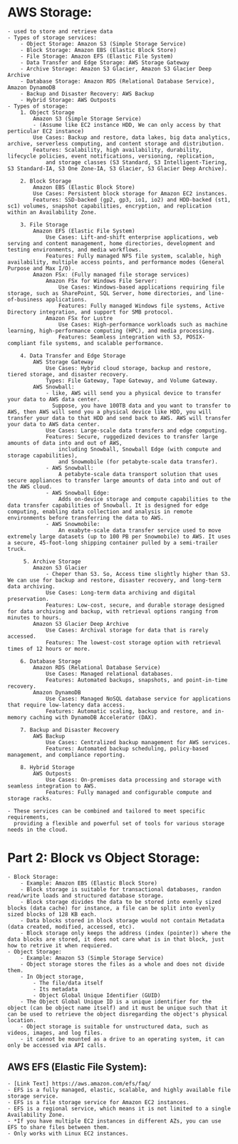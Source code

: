 # AWS Storage:
    - used to store and retrieve data
    - Types of storage services: 
        - Object Storage: Amazon S3 (Simple Storage Service)
        - Block Storage: Amazon EBS (Elastic Block Store)
        - File Storage: Amazon EFS (Elastic File System)
        - Data Transfer and Edge Storage: AWS Storage Gateway
        - Archive Storage: Amazon S3 Glacier, Amazon S3 Glacier Deep Archive
        - Database Storage: Amazon RDS (Relational Database Service), Amazon DynamoDB
        - Backup and Disaster Recovery: AWS Backup
        - Hybrid Storage: AWS Outposts
    - Types of storage:
        1. Object Storage
            Amazon S3 (Simple Storage Service)
            - (Assume like EC2 instance HDD, We can only access by that perticular EC2 instance)
            Use Cases: Backup and restore, data lakes, big data analytics, archive, serverless computing, and content storage and distribution.
            Features: Scalability, high availability, durability, lifecycle policies, event notifications, versioning, replication, 
                and storage classes (S3 Standard, S3 Intelligent-Tiering, S3 Standard-IA, S3 One Zone-IA, S3 Glacier, S3 Glacier Deep Archive).

        2. Block Storage
            Amazon EBS (Elastic Block Store)
            Use Cases: Persistent block storage for Amazon EC2 instances.
            Features: SSD-backed (gp2, gp3, io1, io2) and HDD-backed (st1, sc1) volumes, snapshot capabilities, encryption, and replication within an Availability Zone.

        3. File Storage
            Amazon EFS (Elastic File System)
                Use Cases: Lift-and-shift enterprise applications, web serving and content management, home directories, development and testing environments, and media workflows.
                Features: Fully managed NFS file system, scalable, high availability, multiple access points, and performance modes (General Purpose and Max I/O).
            Amazon FSx: (Fully managed file storage services)
                Amazon FSx for Windows File Server:
                    Use Cases: Windows-based applications requiring file storage, such as SharePoint, SQL Server, home directories, and line-of-business applications.
                    Features: Fully managed Windows file systems, Active Directory integration, and support for SMB protocol.
                Amazon FSx for Lustre
                    Use Cases: High-performance workloads such as machine learning, high-performance computing (HPC), and media processing.
                    Features: Seamless integration with S3, POSIX-compliant file systems, and scalable performance.

        4. Data Transfer and Edge Storage
            AWS Storage Gateway
                Use Cases: Hybrid cloud storage, backup and restore, tiered storage, and disaster recovery.
                Types: File Gateway, Tape Gateway, and Volume Gateway.
            AWS Snowball:
                - like, AWS will send you a physical device to transfer your data to AWS data center. 
                  Suppose, you have 100TB data and you want to transfer to AWS, then AWS will send you a physical device like HDD, you will transfer your data to that HDD and send back to AWS. AWS will transfer your data to AWS data center.
                Use Cases: Large-scale data transfers and edge computing.
                Features: Secure, ruggedized devices to transfer large amounts of data into and out of AWS, 
                    including Snowball, Snowball Edge (with compute and storage capabilities), 
                    and Snowmobile (for petabyte-scale data transfer).
                - AWS Snowball: 
                    A petabyte-scale data transport solution that uses secure appliances to transfer large amounts of data into and out of the AWS cloud.
                - AWS Snowball Edge:
                    Adds on-device storage and compute capabilities to the data transfer capabilities of Snowball. It is designed for edge computing, enabling data collection and analysis in remote environments before transferring the data to AWS.
                - AWS Snowmobile:
                    An exabyte-scale data transfer service used to move extremely large datasets (up to 100 PB per Snowmobile) to AWS. It uses a secure, 45-foot-long shipping container pulled by a semi-trailer truck.

         5. Archive Storage
            Amazon S3 Glacier
                - Cheper than S3. So, Access time slightly higher than S3. We can use for backup and restore, disaster recovery, and long-term data archiving.
                Use Cases: Long-term data archiving and digital preservation.
                Features: Low-cost, secure, and durable storage designed for data archiving and backup, with retrieval options ranging from minutes to hours.
            Amazon S3 Glacier Deep Archive
                Use Cases: Archival storage for data that is rarely accessed.
                Features: The lowest-cost storage option with retrieval times of 12 hours or more.

        6. Database Storage
            Amazon RDS (Relational Database Service)
                Use Cases: Managed relational databases.
                Features: Automated backups, snapshots, and point-in-time recovery.
            Amazon DynamoDB
                Use Cases: Managed NoSQL database service for applications that require low-latency data access.
                Features: Automatic scaling, backup and restore, and in-memory caching with DynamoDB Accelerator (DAX).

        7. Backup and Disaster Recovery
            AWS Backup
                Use Cases: Centralized backup management for AWS services.
                Features: Automated backup scheduling, policy-based management, and compliance reporting.

        8. Hybrid Storage
            AWS Outposts
                Use Cases: On-premises data processing and storage with seamless integration to AWS.
                Features: Fully managed and configurable compute and storage racks.

    - These services can be combined and tailored to meet specific requirements,
      providing a flexible and powerful set of tools for various storage needs in the cloud.

# Part 2: Block vs Object Storage:
    - Block Storage:
        - Example: Amazon EBS (Elastic Block Store)
        - Block storage is suitable for transactional databases, randon read/write loads and structured database storage.
        - Block storage divides the data to be stored into evenly sized blocks (data cache) for instance, a file can be split into evenly sized blocks of 128 KB each.
        - Data blocks stored in block storage would not contain Metadata (data created, modified, accessed, etc).
        - Block storage only keeps the address (index (pointer)) where the data blocks are stored, it does not care what is in that block, just how to retrive it when requiered.
    - Object Storage:
        - Example: Amazon S3 (Simple Storage Service)
        - Object storage stores the files as a whole and does not divide them.
        - In Object storage, 
            - The file/data itself
            - Its metadata
            - Object Global Unique Identifier (GUID)
        - The Object Global Unique ID is a unique identifier for the object (can be object name itself) and it must be unique such that it can be used to retrieve the object disregarding the object's physical location.
        - Object storage is suitable for unstructured data, such as videos, images, and log files.
        - it cannot be mounted as a drive to an operating system, it can only be accessed via API calls.

## AWS EFS (Elastic File System):
    - [Link Text] https://aws.amazon.com/efs/faq/
    - EFS is a fully managed, elastic, scalable, and highly available file storage service.
    - EFS is a file storage service for Amazon EC2 instances.
    - EFS is a regional service, which means it is not limited to a single Availability Zone.
    - *If you have multiple EC2 instances in different AZs, you can use EFS to share files between them.
    - Only works with Linux EC2 instances.